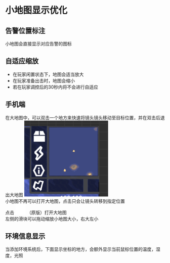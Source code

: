 # 小地图显示优化
## 告警位置标注
小地图会直接显示对应告警的图标
## 自适应缩放
- 在玩家闲置状态下，地图会适当放大
- 在玩家准备出击时，地图会缩小
- 若在玩家调控后的30秒内将不会进行自适应  
## 手机端
在大地图中，可以双击一个地方来快速将镜头镜头移动至目标位置，并在双击后退出大地图
![alt text](图/地图-手机.png)  
小地图不再可以打开大地图，点击只会让镜头转移到指定位置  
点击 ![alt text](图/map.png) （原版）打开大地图  
左侧的滑块可以拖动缩放小地图大小，右大左小  
## 环境信息显示
当添加环境系统后，下面显示坐标的地方，会额外显示当前鼠标位置的温度，湿度，光照  